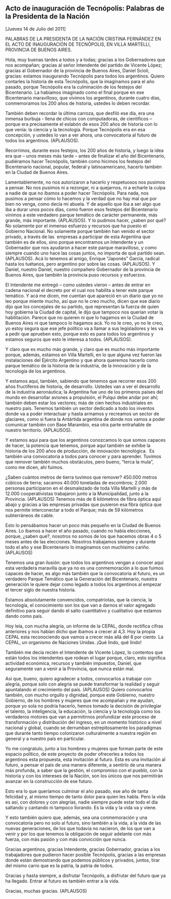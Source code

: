 Acto de inauguración de Tecnópolis: Palabras de la Presidenta de la Nación
--------------------------------------------------------------------------

[Jueves 14 de Julio del 2011]

PALABRAS DE LA PRESIDENTA DE LA NACIÓN CRISTINA FERNÁNDEZ EN EL ACTO DE
INAUGURACIÓN DE TECNÓPOLIS, EN VILLA MARTELLI, PROVINCIA DE BUENOS
AIRES.

Hola, muy buenas tardes a todos y a todas; gracias a los Gobernadores
que nos acompañan; gracias al señor Intendente del partido de Vicente
López; gracias al Gobernador de la provincia de Buenos Aires, Daniel
Scioli, gracias: estamos inaugurando Tecnópolis para todos los
argentinos. Quiero contarles la historia de esta Tecnópolis, que la
imaginamos para el año pasado, porque Tecnópolis era la culminación de
los festejos del Bicentenario. La habíamos imaginado como el final
porque en ese Bicentenario maravilloso, que vivimos los argentinos,
durante cuatro días, conmemoramos los 200 años de historia, ustedes lo
deben recordar.

También deben recordar la última carroza, que desfiló ese día, era una
inmensa burbuja - llena de chicos con computadoras, de científicos –
porque era precisamente el eslabón de esos 200 años de historia con lo
que venía: la ciencia y la tecnología. Porque Tecnópolis era en esa
concepción, y ustedes lo van a ver ahora, una convocatoria al futuro de
todos los argentinos. (APLAUSOS).

Recorrimos, durante esos festejos, los 200 años de historia, y luego la
idea era que – unos meses más tarde – antes de finalizar el año del
Bicentenario, pudiéramos hacer Tecnópolis, también como hicimos los
festejos del Bicentenario nacional, popular, federal y latinoamericano,
hacerlo también en la Ciudad de Buenos Aires.

Lamentablemente, no nos autorizaron a hacerlo y respetuosos nos pusimos
a pensar. No nos pusimos ni a rezongar, ni a quejarnos, ni a echarle la
culpa a nadie de que no íbamos a poder hacer Tecnópolis. Para nada, nos
pusimos a pensar cómo lo hacemos y la verdad que no hay mal que por bien
no venga, como decía mi abuela. Y de aquello que iba a ser algo que iba
a durar unos pocos días, como fueron esos festejos del Bicentenario
vinimos a este verdadero parque temático de carácter permanente, más
grande, más importante. (APLAUSOS). Y lo pudimos hacer, ¿saben por qué?
No solamente por el inmenso esfuerzo y recursos que ha puesto el
Gobierno Nacional. No solamente porque también han venido el sector
privado, a través de las  empresas a participar de esta Argentina que
también es de ellos, sino porque encontramos un Intendente y un
Gobernador que nos ayudaron a hacer este parque maravilloso, y como
siempre cuando uno hace las cosas juntos, no importa de qué partido
sean. (APLAUSOS). Acá lo tenemos al amigo, Enrique “Japonés” García,
radical hasta los tuétanos, pero argentino por sobre las cosas.
(APLAUSOS). Y Daniel, nuestro Daniel, nuestro compañero Gobernador de la
provincia de Buenos Aires, que también la provincia puso recursos y
esfuerzos.

El Intendente me entregó – como ustedes vieron – antes de entrar en
cadena nacional el decreto por el cual nos habilita a tener este parque
temático. Y acá me dicen, me cuentan que apareció en un diario que yo no
leo porque miente mucho, así que no le creo mucho, dicen que ese diario
dijo que los concejales de su partido, que representan la fuerza de
quien hoy gobierna la Ciudad de capital, le dijo que tampoco nos querían
votar la habilitación. Parece que no quieren ni que lo hagamos en la
Ciudad de Buenos Aires ni que tampoco lo hagamos acá. Yo no le creo, yo
no le creo, yo estoy segura que ese jefe político va a llamar a sus
legisladores y les va a pedir que aprueben esto, porque esto es para
todos los argentinos y estamos seguros que esto le interesa a todos.
(APLAUSOS).

Y claro que es mucho más grande, y claro que es mucho más importante
porque, además, estamos en Villa Martelli, en lo que alguna vez fueron
las instalaciones del Ejército Argentino y que ahora queremos hacerlo
como parque temático de la historia de la industria, de la innovación y
de la tecnología de los argentinos.

Y estamos aquí, también, sabiendo que tenemos que recorrer esos 200 años
fructíferos de historia, de desarrollo. Ustedes van a ver el desarrollo
de la industria aeronáutica; la Argentina fue uno de los primeros países
del mundo en desarrollar aviones a propulsión, el Pulqui debe andar por
ahí; también deben estar los vectores; más de cien hechos industriales
en nuestro país. Tenemos también un sector dedicado a todo los inventos
donde va a poder interactuar y hasta armamos y recreamos un sector de
glaciares, como si fuera la Antártida argentina de donde nos vamos a
poder comunicar también con Base Marambio, esa otra parte entrañable de
nuestro territorio. (APLAUSOS).

Y estamos aquí para que los argentinos conozcamos lo que somos capaces
de hacer, la potencia que tenemos, porque aquí también se exhibe la
historia de los 200 años de producción, de innovación tecnológica.  Es
también una convocatoria a todos para conocer y para aprender. Tuvimos
que remover también muchos obstáculos, pero bueno, “terca la mula”, como
me dicen, ahí fuimos.

¿Saben cuántos metros de tierra tuvimos que remover? 450.000 metros
cúbicos de tierra; sacamos 40.000 toneladas de escombros; 2.000 personas
participaron en el desmalezado de toda Villa Martelli y más de 12.000
cooperativistas trabajaron junto a la Municipalidad, junto a la
Provincia. (APLAUSOS) Tenemos más de 8 kilómetros de fibra óptica aquí
abajo y gracias a las empresas privadas que pusieron esa fibra óptica
que nos permite interconectar a todo el Parque; más de 59 kilómetros
subterráneos de cable.

Esto lo pensábamos hacer un poco más pequeño en la Ciudad de Buenos
Aires. Lo íbamos a hacer el año pasado, cuando no había elecciones,
porque, ¿saben qué?, nosotros no somos de los que hacemos obras 4 o 5
meses antes de las elecciones. Nosotros trabajamos siempre y durante
todo el año y ese Bicentenario lo imaginamos con muchísimo cariño.
(APLAUSOS)

Tenemos una gran ilusión: que todos los argentinos vengan a conocer aquí
esta verdadera maravilla que ya no es una conmemoración a lo que fuimos
capaces de hacer, es algo más también que la convocatoria al futuro, es
un verdadero Parque Temático que la Generación del Bicentenario, nuestra
generación le quiere dejar como legado a todos los argentinos al empezar
el tercer siglo de nuestra historia.

Estamos absolutamente convencidos, compatriotas, que la ciencia, la
tecnología, el conocimiento son los que van a darnos el valor agregado
definitivo para seguir dando el salto cuantitativo y cualitativo que
estamos dando como país.

Hoy leía, con mucha alegría, un informe de la CEPAL, donde rectifica
cifras anteriores y nos habían dicho que íbamos a crecer al 4,3. Hoy la
propia CEPAL esta reconociendo que vamos a crecer más allá del 8 por
ciento. La CEPAL, un organismo de Naciones Unidas. ¡Qué lindo, qué
lindo!

También me decía recién el Intendente de Vicente López, lo contentos que
están todos los intendentes que rodean el lugar porque, claro, esto
significa actividad económica, recursos y también impuestos, Daniel, que
seguramente van a venir a la Provincia, que nunca están mal.

Así que, bueno, quiero agradecer a todos, convocarlos a trabajar con
alegría, porque solo con alegría se puede transformar la realidad y
seguir apuntalando el crecimiento del país. (APLAUSOS) Quiero
convocarlos también, con mucho orgullo y dignidad, porque este Gobierno,
nuestro Gobierno, de los hombres y mujeres que me acompañan y me ayudan,
porque yo sola no podría hacerlo, hemos tomado la decisión de
privilegiar el talento, la inteligencia, la educación, la ciencia y la
tecnología como los verdaderos motores que van a permitirnos profundizar
este proceso de transformación y distribución del ingreso, en un momento
histórico a nivel nacional y global, cuando se derrumban
estrepitosamente los paradigmas que durante tanto tiempo colonizaron
culturalmente a nuestra región en general y a nuestro país en
particular.

Yo me congratulo, junto a los hombres y mujeres que forman parte de este
espacio político, de este proyecto de poder ofrecerles a todos los
argentinos esta propuesta, esta invitación al futuro. Esta es una
invitación al futuro, a pensar el país de una manera diferente, a
sentirlo de una manera más profunda, a saber que la gestión, el
compromiso con el pueblo, con la historia y con los intereses de la
Nación, son los únicos que nos permitirán avanzar en la construcción de
ese futuro.

Esto era lo que queríamos culminar el año pasado, ese año de tanta
felicidad y, al mismo tiempo de tanto dolor para quien les habla. Pero
la vida es así, con dolores y con alegrías, nadie siempre puede estar
todo el día saltando y cantando ni tampoco llorando. Es la vida y la
vida va y viene.

Y esto también quiero que, además, sea una conmemoración y una
convocatoria pero no solo al futuro, sino también a la vida, a la vida
de las nuevas generaciones, de los que todavía no nacieron, de los que
van a venir y por los que tenemos la obligación de seguir adelante con
más fuerza, con más pasión y con más convicción que nunca.

Gracias argentinos, gracias Intendente, gracias Gobernador, gracias a
los trabajadores que pudieron hacer posible Tecnópolis, gracias a las
empresas donde están demostrando que podemos públicos y privados,
juntos, tirar del mismo carro que es la patria, la patria de todos.

Gracias y hasta siempre, a disfrutar Tecnópolis, a disfrutar del futuro
que ya ha llegado. Entrar al futuro es también entrar a la vida.

Gracias, muchas gracias. (APLAUSOS)     
